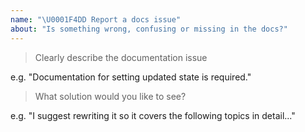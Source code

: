 ```yaml
---
name: "\U0001F4DD Report a docs issue"
about: "Is something wrong, confusing or missing in the docs?"
---
```


<!-- Please answer the following. Issues that do not will be closed. -->

> Clearly describe the documentation issue

e.g. "Documentation for setting updated state is required."

> What solution would you like to see?

e.g. "I suggest rewriting it so it covers the following topics in detail..."
